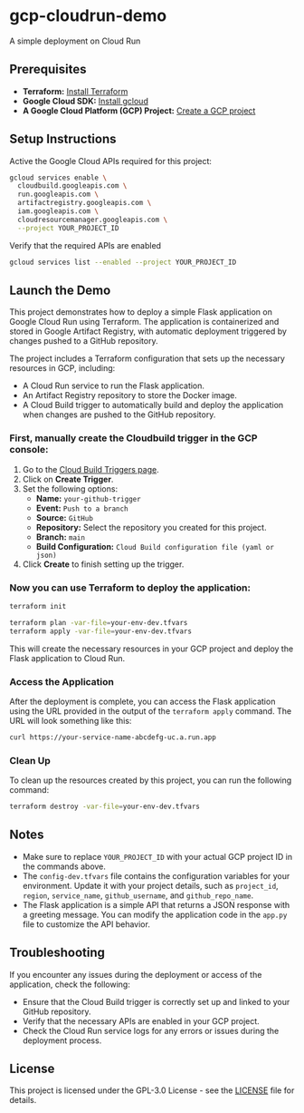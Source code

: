 # gcp-cloudrun-demo

A simple deployment on Cloud Run


## Prerequisites

*   **Terraform:** [Install Terraform](https://learn.hashicorp.com/tutorials/terraform/install-cli)
*   **Google Cloud SDK:** [Install gcloud](https://cloud.google.com/sdk/docs/install)
*   **A Google Cloud Platform (GCP) Project:** [Create a GCP project](https://cloud.google.com/resource-manager/docs/creating-managing-projects)


## Setup Instructions

Active the Google Cloud APIs required for this project:

```bash
gcloud services enable \
  cloudbuild.googleapis.com \
  run.googleapis.com \
  artifactregistry.googleapis.com \
  iam.googleapis.com \
  cloudresourcemanager.googleapis.com \
  --project YOUR_PROJECT_ID
```

Verify that the required APIs are enabled

```bash
gcloud services list --enabled --project YOUR_PROJECT_ID
```

## Launch the Demo

This project demonstrates how to deploy a simple Flask application on Google Cloud Run using Terraform. The application is containerized and stored in Google Artifact Registry, with automatic deployment triggered by changes pushed to a GitHub repository.

The project includes a Terraform configuration that sets up the necessary resources in GCP, including:
*   A Cloud Run service to run the Flask application.
*   An Artifact Registry repository to store the Docker image.
*   A Cloud Build trigger to automatically build and deploy the application when changes are pushed to the GitHub repository.

### First, manually create the Cloudbuild trigger in the GCP console:
1. Go to the [Cloud Build Triggers page](https://console.cloud.google.com/cloud-build/triggers).
2. Click on **Create Trigger**.
3. Set the following options:
   - **Name:** `your-github-trigger`
   - **Event:** `Push to a branch`
   - **Source:** `GitHub`
   - **Repository:** Select the repository you created for this project.
   - **Branch:** `main`
   - **Build Configuration:** `Cloud Build configuration file (yaml or json)`
4. Click **Create** to finish setting up the trigger.

### Now you can use Terraform to deploy the application:

```bash
terraform init

terraform plan -var-file=your-env-dev.tfvars
terraform apply -var-file=your-env-dev.tfvars
```

This will create the necessary resources in your GCP project and deploy the Flask application to Cloud Run.

### Access the Application

After the deployment is complete, you can access the Flask application using the URL provided in the output of the `terraform apply` command. The URL will look something like this:

```bash
curl https://your-service-name-abcdefg-uc.a.run.app
```

### Clean Up

To clean up the resources created by this project, you can run the following command:

```bash
terraform destroy -var-file=your-env-dev.tfvars
```


## Notes

- Make sure to replace `YOUR_PROJECT_ID` with your actual GCP project ID in the commands above.
- The `config-dev.tfvars` file contains the configuration variables for your environment. Update it with your project details, such as `project_id`, `region`, `service_name`, `github_username`, and `github_repo_name`.
- The Flask application is a simple API that returns a JSON response with a greeting message. You can modify the application code in the `app.py` file to customize the API behavior.


## Troubleshooting

If you encounter any issues during the deployment or access of the application, check the following:
- Ensure that the Cloud Build trigger is correctly set up and linked to your GitHub repository.
- Verify that the necessary APIs are enabled in your GCP project.
- Check the Cloud Run service logs for any errors or issues during the deployment process.


## License
This project is licensed under the GPL-3.0 License - see the [LICENSE](LICENSE) file for details.

